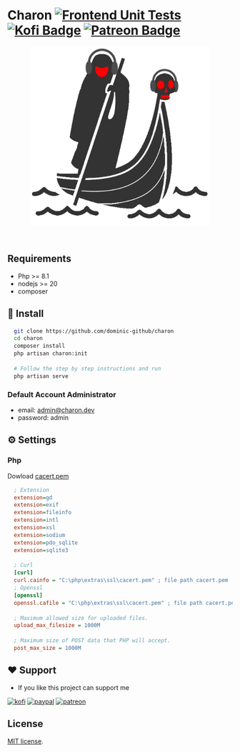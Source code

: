 # Charon [![Frontend Unit Tests](https://github.com/Dominic-github/charon/actions/workflows/frontend.yml/badge.svg)](https://github.com/Dominic-github/charon/actions/workflows/frontend.yml) [![Kofi Badge](https://img.shields.io/badge/-Kofi-ff5f5f?style=flat-square&logo=Kofi&logoColor=white)](https://ko-fi.com/dominic_kofi) [![Patreon Badge](https://img.shields.io/badge/-Patreon-ffffff?style=flat-square&logo=Patreon&logoColor=ff424d)](https://www.patreon.com/user?u=57078534)

<p align="center"><a href="https://github.com/Dominic-github/charon"><img width="400" src="./.github/img/charon.png" alt="Charon"></a></p>

<br/>

## Requirements

- Php >= 8.1
- nodejs >= 20
- composer

## 🚀 Install

```bash
  git clone https://github.com/dominic-github/charon
  cd charon
  composer install
  php artisan charon:init

  # Follow the step by step instructions and run
  php artisan serve
```

### Default Account Administrator

- email: admin@charon.dev
- password: admin

## ⚙️ Settings

### Php

Dowload [cacert.pem](https://curl.se/ca/cacert.pem)

```ini
  ; Extension
  extension=gd
  extension=exif
  extension=fileinfo
  extension=intl
  extension=xsl
  extension=sodium
  extension=pdo_sqlite
  extension=sqlite3

  ; Curl
  [curl]
  curl.cainfo = "C:\php\extras\ssl\cacert.pem" ; file path cacert.pem
  ; Openssl
  [openssl]
  openssl.cafile = "C:\php\extras\ssl\cacert.pem" ; file path cacert.pem

  ; Maximum allowed size for uploaded files.
  upload_max_filesize = 1000M

  ; Maximum size of POST data that PHP will accept.
  post_max_size = 1000M
```

## ❤️ Support

- If you like this project can support me

[![kofi](https://img.shields.io/badge/Ko--fi-F16061?style=for-the-badge&logo=ko-fi&logoColor=white)](https://ko-fi.com/Dominic_kofi)
[![paypal](https://img.shields.io/badge/PayPal-00457C?style=for-the-badge&logo=paypal&logoColor=white)](https://paypal.me/DominicPPal)
[![patreon](https://img.shields.io/badge/Patreon-F96854?style=for-the-badge&logo=patreon&logoColor=white)](https://www.patreon.com/Dominic_patreon)

## License

[MIT license](https://opensource.org/licenses/MIT).
